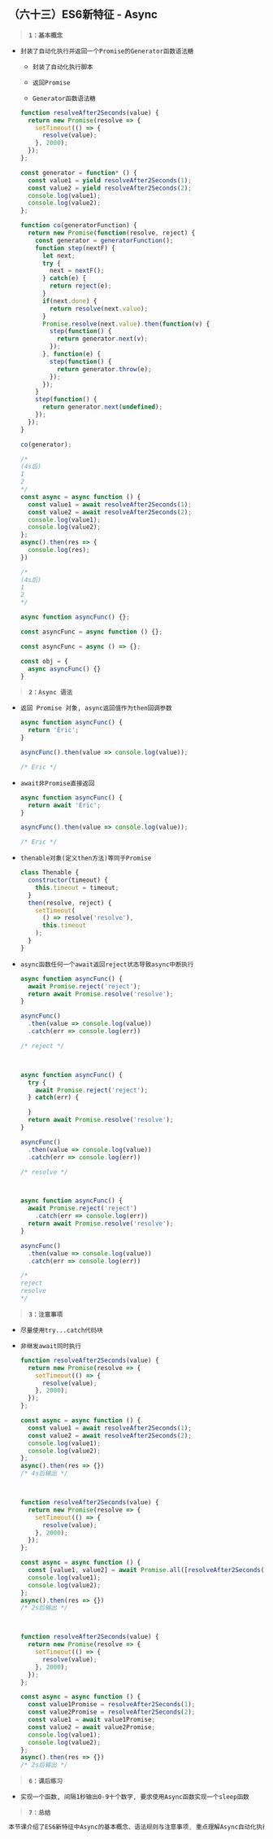 ##  （六十三）ES6新特征 - Async

> **`1：基本概念`**
- `封装了自动化执行并返回一个Promise的Generator函数语法糖`
  - `封装了自动化执行脚本`
  
  - `返回Promise`

  - `Generator函数语法糖`

  ```javascript
  function resolveAfter2Seconds(value) {
    return new Promise(resolve => {
      setTimeout(() => {
        resolve(value);
      }, 2000);
    });
  };
  
  const generator = function* () {
    const value1 = yield resolveAfter2Seconds(1);
    const value2 = yield resolveAfter2Seconds(2);
    console.log(value1);
    console.log(value2);
  };

  function co(generatorFunction) {
    return new Promise(function(resolve, reject) {
      const generator = generatorFunction();
      function step(nextF) {
        let next;
        try {
          next = nextF();
        } catch(e) {
          return reject(e);
        }
        if(next.done) {
          return resolve(next.value);
        }
        Promise.resolve(next.value).then(function(v) {
          step(function() {
            return generator.next(v);
          });
        }, function(e) {
          step(function() {
            return generator.throw(e);
          });
        });
      }
      step(function() {
        return generator.next(undefined);
      });
    });
  }

  co(generator);

  /*
  (4s后)
  1
  2
  */
  const async = async function () {
    const value1 = await resolveAfter2Seconds(1);
    const value2 = await resolveAfter2Seconds(2);
    console.log(value1);
    console.log(value2);
  };
  async().then(res => {
    console.log(res);
  })

  /*
  (4s后)
  1
  2
  */

  async function asyncFunc() {};

  const asyncFunc = async function () {};

  const asyncFunc = async () => {};

  const obj = {
    async asyncFunc() {}
  }
  ```

> **`2：Async 语法`**
- `返回 Promise 对象, async返回值作为then回调参数`
  ```javascript
  async function asyncFunc() {
    return 'Eric';
  }

  asyncFunc().then(value => console.log(value));

  /* Eric */
  ```

- `await非Promise直接返回`
  ```javascript
  async function asyncFunc() {
    return await 'Eric';
  }

  asyncFunc().then(value => console.log(value));

  /* Eric */

- `thenable对象(定义then方法)等同于Promise`
  ```javascript
  class Thenable {
    constructor(timeout) {
      this.timeout = timeout;
    }
    then(resolve, reject) {
      setTimeout(
        () => resolve('resolve'),
        this.timeout
      );
    }
  }

- `async函数任何一个await返回reject状态导致async中断执行`
  ```javascript
  async function asyncFunc() {
    await Promise.reject('reject');
    return await Promise.resolve('resolve');
  }

  asyncFunc()
    .then(value => console.log(value))
    .catch(err => console.log(err))

  /* reject */
  


  async function asyncFunc() {
    try {
      await Promise.reject('reject');
    } catch(err) {

    }
    return await Promise.resolve('resolve');
  }

  asyncFunc()
    .then(value => console.log(value))
    .catch(err => console.log(err))

  /* resolve */



  async function asyncFunc() {
    await Promise.reject('reject')
      .catch(err => console.log(err))
    return await Promise.resolve('resolve');
  }

  asyncFunc()
    .then(value => console.log(value))
    .catch(err => console.log(err))

  /*
  reject
  resolve
  */
  ```

> **`3：注意事项`**
- `尽量使用try...catch代码块`

- `非继发await同时执行`
  ```javascript
  function resolveAfter2Seconds(value) {
    return new Promise(resolve => {
      setTimeout(() => {
        resolve(value);
      }, 2000);
    });
  };

  const async = async function () {
    const value1 = await resolveAfter2Seconds(1);
    const value2 = await resolveAfter2Seconds(2);
    console.log(value1);
    console.log(value2);
  };
  async().then(res => {})
  /* 4s后输出 */



  function resolveAfter2Seconds(value) {
    return new Promise(resolve => {
      setTimeout(() => {
        resolve(value);
      }, 2000);
    });
  };

  const async = async function () {
    const [value1, value2] = await Promise.all([resolveAfter2Seconds(1), resolveAfter2Seconds(2)])
    console.log(value1);
    console.log(value2);
  };
  async().then(res => {})
  /* 2s后输出 */



  function resolveAfter2Seconds(value) {
    return new Promise(resolve => {
      setTimeout(() => {
        resolve(value);
      }, 2000);
    });
  };

  const async = async function () {
    const value1Promise = resolveAfter2Seconds(1);
    const value2Promise = resolveAfter2Seconds(2);
    const value1 = await value1Promise;
    const value2 = await value2Promise;
    console.log(value1);
    console.log(value2);
  };
  async().then(res => {})
  /* 2s后输出 */
  ```

> **`6：课后练习`**
- `实现一个函数, 间隔1秒输出0-9十个数字, 要求使用Async函数实现一个sleep函数`

> **`7：总结`**
```css
本节课介绍了ES6新特征中Async的基本概念、语法规则与注意事项, 重点理解Async自动化执行包装器
```